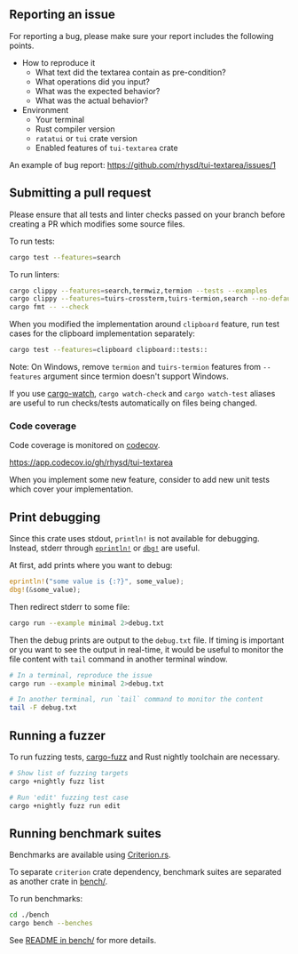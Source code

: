 ## Reporting an issue

For reporting a bug, please make sure your report includes the following points.

- How to reproduce it
  - What text did the textarea contain as pre-condition?
  - What operations did you input?
  - What was the expected behavior?
  - What was the actual behavior?
- Environment
  - Your terminal
  - Rust compiler version
  - `ratatui` or `tui` crate version
  - Enabled features of `tui-textarea` crate

An example of bug report: https://github.com/rhysd/tui-textarea/issues/1

## Submitting a pull request

Please ensure that all tests and linter checks passed on your branch before creating a PR which modifies some source files.

To run tests:

```sh
cargo test --features=search
```

To run linters:

```sh
cargo clippy --features=search,termwiz,termion --tests --examples
cargo clippy --features=tuirs-crossterm,tuirs-termion,search --no-default-features --tests --examples
cargo fmt -- --check
```

When you modified the implementation around `clipboard` feature, run test cases for the clipboard implementation separately:

```sh
cargo test --features=clipboard clipboard::tests::
```

Note: On Windows, remove `termion` and `tuirs-termion` features from `--features` argument since termion doesn't support Windows.

If you use [cargo-watch][], `cargo watch-check` and `cargo watch-test` aliases are useful to run checks/tests automatically
on files being changed.

### Code coverage

Code coverage is monitored on [codecov][].

https://app.codecov.io/gh/rhysd/tui-textarea

When you implement some new feature, consider to add new unit tests which cover your implementation.

## Print debugging

Since this crate uses stdout, `println!` is not available for debugging. Instead, stderr through [`eprintln!`][eprintln]
or [`dbg!`][dbg] are useful.

At first, add prints where you want to debug:

```rust
eprintln!("some value is {:?}", some_value);
dbg!(&some_value);
```

Then redirect stderr to some file:

```sh
cargo run --example minimal 2>debug.txt
```

Then the debug prints are output to the `debug.txt` file. If timing is important or you want to see the output in real-time,
it would be useful to monitor the file content with `tail` command in another terminal window.

```sh
# In a terminal, reproduce the issue
cargo run --example minimal 2>debug.txt

# In another terminal, run `tail` command to monitor the content
tail -F debug.txt
```

## Running a fuzzer

To run fuzzing tests, [cargo-fuzz][] and Rust nightly toolchain are necessary.

```sh
# Show list of fuzzing targets
cargo +nightly fuzz list

# Run 'edit' fuzzing test case
cargo +nightly fuzz run edit
```

## Running benchmark suites

Benchmarks are available using [Criterion.rs][criterion].

To separate `criterion` crate dependency, benchmark suites are separated as another crate in [bench/](./bench).

To run benchmarks:

```sh
cd ./bench
cargo bench --benches
```

See [README in bench/](./bench/README.md) for more details.

[cargo-watch]: https://crates.io/crates/cargo-watch
[cargo-fuzz]: https://github.com/rust-fuzz/cargo-fuzz
[criterion]: https://github.com/bheisler/criterion.rs
[eprintln]: https://doc.rust-lang.org/std/macro.eprintln.html
[dbg]: https://doc.rust-lang.org/std/macro.dbg.html
[codecov]: https://about.codecov.io/
